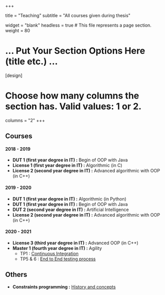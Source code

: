+++

title = "Teaching"
subtitle = "All courses given during thesis"

widget = "blank"
headless = true  # This file represents a page section.
weight = 80

# ... Put Your Section Options Here (title etc.) ...

[design]
  # Choose how many columns the section has. Valid values: 1 or 2.
  columns = "2"
+++


## Courses
#### 2018 - 2019

- **DUT 1 (first year degree in IT) :** Begin of OOP with Java
- **License 1 (first year degree in IT) :** Algorithmic (in C)
- **License 2 (second year degree in IT) :** Advanced algorithmic with OOP (in C++)

#### 2019 - 2020

- **DUT 1 (first year degree in IT) :** Algorithmic (in Python)
- **DUT 1 (first year degree in IT) :** Begin of OOP with Java
- **DUT 2 (second year degree in IT) :** Artificial Intelligence
- **License 2 (second year degree in IT) :** Advanced algorithmic with OOP (in C++)


#### 2020 - 2021

- **License 3 (third year degree in IT) :** Advanced OOP (in C++)
- **Master 1 (fourth year degree in IT) :** Agility
  - TP1 : [Continuous Integration](sources/teaching/2020-2021/M1/Agility/TP1/tp1-2020.pdf)
  - TP5 & 6 : [End to End testing process](sources/teaching/2020-2021/M1/Agility/TP5-6/tp5-6-2020.pdf)

## Others

- **Constraints programming :** [History and concepts](sources/teaching/ai/AI___5_ConstraintsProgrammin.pdf)
